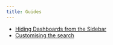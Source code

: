 ```yaml
---
title: Guides
---
```


* [Hiding Dashboards from the Sidebar](./guides/hiding_dashboards_from_sidebar)
* [Customising the search](./guides/customising_search)
